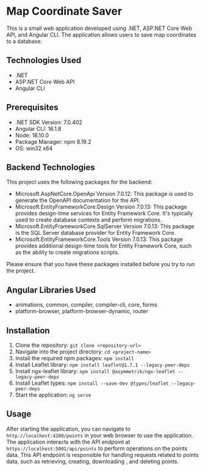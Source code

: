 # Map Coordinate Saver

This is a small web application developed using .NET, ASP.NET Core Web API, and Angular CLI. The application allows users to save map coordinates to a database.

## Technologies Used

- .NET
- ASP.NET Core Web API
- Angular CLI

## Prerequisites

- .NET SDK Version: 7.0.402
- Angular CLI: 16.1.8
- Node: 18.10.0
- Package Manager: npm 8.19.2
- OS: win32 x64

 ## Backend Technologies

This project uses the following packages for the backend:

- Microsoft.AspNetCore.OpenApi Version 7.0.12: This package is used to generate the OpenAPI documentation for the API.
- Microsoft.EntityFrameworkCore.Design Version 7.0.13: This package provides design-time services for Entity Framework Core. It's typically used to create database contexts and perform migrations.
- Microsoft.EntityFrameworkCore.SqlServer Version 7.0.13: This package is the SQL Server database provider for Entity Framework Core.
- Microsoft.EntityFrameworkCore.Tools Version 7.0.13: This package provides additional design-time tools for Entity Framework Core, such as the ability to create migrations scripts.

Please ensure that you have these packages installed before you try to run the project.


## Angular Libraries Used

- animations, common, compiler, compiler-cli, core, forms
- platform-browser, platform-browser-dynamic, router

## Installation

1. Clone the repository: `git clone <repository-url>`
2. Navigate into the project directory: `cd <project-name>`
3. Install the required npm packages: `npm install`
4. Install Leaflet library: `npm install leaflet@1.7.1 --legacy-peer-deps`
5. Install ngx-leaflet library: `npm install @asymmetrik/ngx-leaflet --legacy-peer-deps`
6. Install Leaflet types: `npm install --save-dev @types/leaflet --legacy-peer-deps`
7. Start the application: `ng serve`

## Usage

After starting the application, you can navigate to `http://localhost:4200/points` in your web browser to use the application.
The application interacts with the API endpoint at `https://localhost:5001/api/points` to perform operations on the points data.
This API endpoint is responsible for handling requests related to points data, such as retrieving, creating, downloading , and deleting points.
